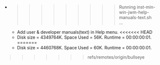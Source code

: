 * >>>>>>>>> Running inst-min-win-jwm-help-manuals-text.sh ...
  * Add user & developer manuals(text) in Help menu.
<<<<<<< HEAD
  * Disk size = 4349764K. Space Used = 56K. Runtime = 00:00:00:01.
=======
  * Disk size = 4460768K. Space Used = 60K. Runtime = 00:00:00:01.
>>>>>>> refs/remotes/origin/bullseye
